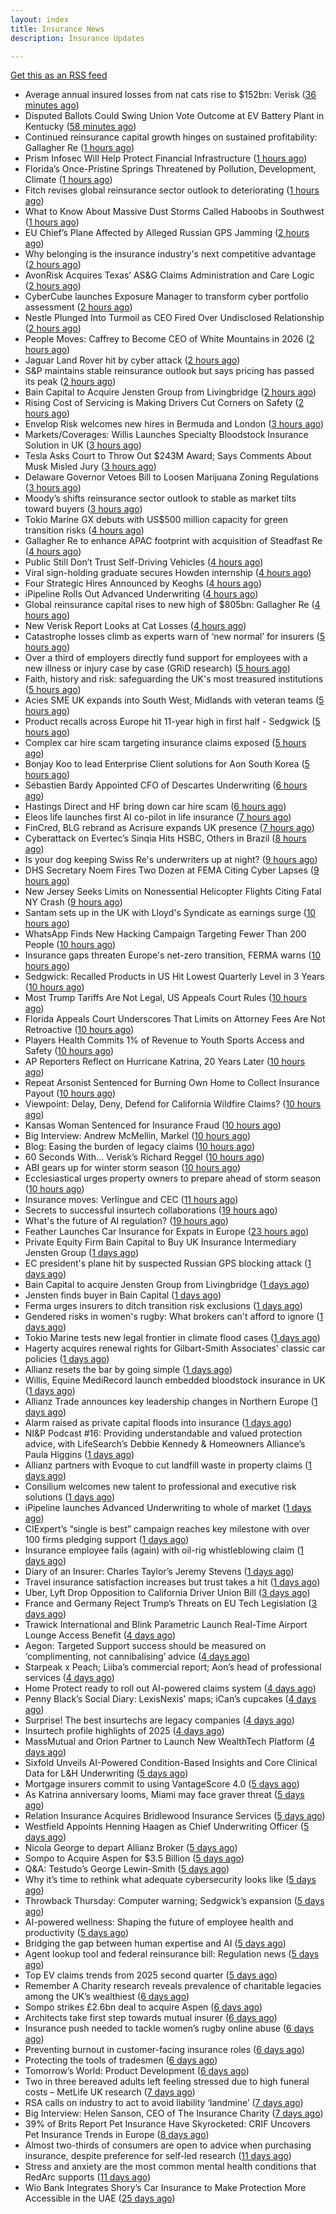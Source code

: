 ```yaml
---
layout: index
title: Insurance News
description: Insurance Updates

---
```


[Get this as an RSS feed](/insurance.rss)

<!-- news_marker starts -->
- Average annual insured losses from nat cats rise to $152bn: Verisk ([36 minutes ago](https://www.reinsurancene.ws/average-annual-insured-losses-from-nat-cats-rise-to-152bn-verisk/))
- Disputed Ballots Could Swing Union Vote Outcome at EV Battery Plant in Kentucky ([58 minutes ago](https://www.insurancejournal.com/news/southeast/2025/09/02/837623.htm))
- Continued reinsurance capital growth hinges on sustained profitability: Gallagher Re ([1 hours ago](https://www.reinsurancene.ws/continued-reinsurance-capital-growth-hinges-on-sustained-profitability-gallagher-re/))
- Prism Infosec Will Help Protect Financial Infrastructure ([1 hours ago](https://insurance-edge.net/2025/09/02/prism-infosec-will-help-protect-financial-infrastructure/))
- Florida’s Once-Pristine Springs Threatened by Pollution, Development, Climate ([1 hours ago](https://www.insurancejournal.com/news/southeast/2025/09/02/837615.htm))
- Fitch revises global reinsurance sector outlook to deteriorating ([1 hours ago](https://www.reinsurancene.ws/fitch-revises-global-reinsurance-sector-outlook-to-deteriorating/))
- What to Know About Massive Dust Storms Called Haboobs in Southwest ([1 hours ago](https://www.insurancejournal.com/news/west/2025/09/02/837612.htm))
- EU Chief’s Plane Affected by Alleged Russian GPS Jamming ([2 hours ago](https://www.insurancejournal.com/news/international/2025/09/02/837607.htm))
- Why belonging is the insurance industry's next competitive advantage ([2 hours ago](https://www.insurancebusinessmag.com/uk/news/diversity-inclusion/why-belonging-is-the-insurance-industrys-next-competitive-advantage-548171.aspx))
- AvonRisk Acquires Texas’ AS&G Claims Administration and Care Logic ([2 hours ago](https://www.insurancejournal.com/news/southcentral/2025/09/02/837606.htm))
- CyberCube launches Exposure Manager to transform cyber portfolio assessment ([2 hours ago](https://www.reinsurancene.ws/cybercube-launches-exposure-manager-to-transform-cyber-portfolio-assessment/))
- Nestle Plunged Into Turmoil as CEO Fired Over Undisclosed Relationship ([2 hours ago](https://www.insurancejournal.com/news/international/2025/09/02/837602.htm))
- People Moves: Caffrey to Become CEO of White Mountains in 2026 ([2 hours ago](https://www.insurancejournal.com/news/international/2025/09/02/837598.htm))
- Jaguar Land Rover hit by cyber attack ([2 hours ago](https://www.insurancebusinessmag.com/uk/news/cyber/jaguar-land-rover-hit-by-cyber-attack-548178.aspx))
- S&P maintains stable reinsurance outlook but says pricing has passed its peak ([2 hours ago](https://www.reinsurancene.ws/sp-maintains-stable-reinsurance-outlook-but-says-pricing-has-passed-its-peak/))
- Bain Capital to Acquire Jensten Group from Livingbridge ([2 hours ago](https://www.insurtechinsights.com/bain-capital-to-acquire-jensten-group-from-livingbridge/))
- Rising Cost of Servicing is Making Drivers Cut Corners on Safety ([2 hours ago](https://insurance-edge.net/2025/09/02/rising-cost-of-servicing-is-making-drivers-cut-corners-on-safety/))
- Envelop Risk welcomes new hires in Bermuda and London ([3 hours ago](https://www.reinsurancene.ws/envelop-risk-welcomes-new-hires-in-bermuda-and-london/))
- Markets/Coverages: Willis Launches Specialty Bloodstock Insurance Solution in UK ([3 hours ago](https://www.insurancejournal.com/news/international/2025/09/02/837591.htm))
- Tesla Asks Court to Throw Out $243M Award; Says Comments About Musk Misled Jury ([3 hours ago](https://www.insurancejournal.com/news/national/2025/09/02/837589.htm))
- Delaware Governor Vetoes Bill to Loosen Marijuana Zoning Regulations ([3 hours ago](https://www.insurancejournal.com/news/east/2025/09/02/837582.htm))
- Moody’s shifts reinsurance sector outlook to stable as market tilts toward buyers ([3 hours ago](https://www.reinsurancene.ws/moodys-shifts-reinsurance-sector-outlook-to-stable-as-market-tilts-toward-buyers/))
- Tokio Marine GX debuts with US$500 million capacity for green transition risks ([4 hours ago](https://www.insurancebusinessmag.com/uk/news/breaking-news/tokio-marine-gx-debuts-with-us500-million-capacity-for-green-transition-risks-548146.aspx))
- Gallagher Re to enhance APAC footprint with acquisition of Steadfast Re ([4 hours ago](https://www.reinsurancene.ws/gallagher-re-to-enhance-apac-footprint-with-acquisition-of-steadfast-re/))
- Public Still Don’t Trust Self-Driving Vehicles ([4 hours ago](https://insurance-edge.net/2025/09/02/public-still-dont-trust-self-driving-vehicles/))
- Viral sign-holding graduate secures Howden internship ([4 hours ago](https://www.postonline.co.uk/broker/7958941/viral-sign-holding-graduate-secures-howden-internship))
- Four Strategic Hires Announced by Keoghs ([4 hours ago](https://insurance-edge.net/2025/09/02/four-strategic-hires-announced-by-keoghs/))
- iPipeline Rolls Out Advanced Underwriting ([4 hours ago](https://insurance-edge.net/2025/09/02/ipipeline-rolls-out-advanced-underwriting/))
- Global reinsurance capital rises to new high of $805bn: Gallagher Re ([4 hours ago](https://www.reinsurancene.ws/global-reinsurance-capital-rises-to-new-high-of-805bn-gallagher-re/))
- New Verisk Report Looks at Cat Losses ([4 hours ago](https://insurance-edge.net/2025/09/02/new-verisk-report-looks-at-cat-losses/))
- Catastrophe losses climb as experts warn of ‘new normal’ for insurers ([5 hours ago](https://www.insurancebusinessmag.com/uk/news/catastrophe/catastrophe-losses-climb-as-experts-warn-of-new-normal-for-insurers-548128.aspx))
- Over a third of employers directly fund support for employees with a new illness or injury case by case (GRiD research) ([5 hours ago](https://ifamagazine.com/over-a-third-36-of-employers-directly-fund-support-for-employees-with-a-new-illness-or-injury-case-by-case-grid-research/))
- Faith, history and risk: safeguarding the UK's most treasured institutions ([5 hours ago](https://www.insurancebusinessmag.com/uk/news/non-profits/faith-history-and-risk-safeguarding-the-uks-most-treasured-institutions-548124.aspx))
- Acies SME UK expands into South West, Midlands with veteran teams ([5 hours ago](https://www.insurancebusinessmag.com/uk/news/sme/acies-sme-uk-expands-into-south-west-midlands-with-veteran-teams-548106.aspx))
- Product recalls across Europe hit 11-year high in first half - Sedgwick ([5 hours ago](https://www.insurancebusinessmag.com/uk/news/breaking-news/product-recalls-across-europe-hit-11year-high-in-first-half--sedgwick-548101.aspx))
- Complex car hire scam targeting insurance claims exposed ([5 hours ago](https://www.insurancebusinessmag.com/uk/news/auto-motor/complex-car-hire-scam-targeting-insurance-claims-exposed-548092.aspx))
- Bonjay Koo to lead Enterprise Client solutions for Aon South Korea ([5 hours ago](https://www.reinsurancene.ws/bonjay-koo-to-lead-enterprise-client-solutions-for-aon-south-korea/))
- Sébastien Bardy Appointed CFO of Descartes Underwriting ([6 hours ago](https://www.insurtechinsights.com/sebastien-bardy-appointed-cfo-of-descartes-underwriting/))
- Hastings Direct and HF bring down car hire scam ([6 hours ago](https://www.postonline.co.uk/personal/7958940/hastings-direct-and-hf-bring-down-car-hire-scam))
- Eleos life launches first AI co-pilot in life insurance ([7 hours ago](https://ifamagazine.com/eleos-life-launches-first-ai-co-pilot-in-life-insurance/))
- FinCred, BLG rebrand as Acrisure expands UK presence ([7 hours ago](https://www.insurancebusinessmag.com/uk/news/breaking-news/fincred-blg-rebrand-as-acrisure-expands-uk-presence-548094.aspx))
- Cyberattack on Evertec’s Sinqia Hits HSBC, Others in Brazil ([8 hours ago](https://www.insurancejournal.com/news/international/2025/09/02/837574.htm))
- Is your dog keeping Swiss Re's underwriters up at night? ([9 hours ago](https://www.insurancebusinessmag.com/uk/news/catastrophe/is-your-dog-keeping-swiss-res-underwriters-up-at-night-548077.aspx))
- DHS Secretary Noem Fires Two Dozen at FEMA Citing Cyber Lapses ([9 hours ago](https://www.insurancejournal.com/news/national/2025/09/02/837565.htm))
- New Jersey Seeks Limits on Nonessential Helicopter Flights Citing Fatal NY Crash ([9 hours ago](https://www.insurancejournal.com/news/east/2025/09/02/837546.htm))
- Santam sets up in the UK with Lloyd's Syndicate as earnings surge ([10 hours ago](https://www.insurancebusinessmag.com/uk/news/breaking-news/santam-sets-up-in-the-uk-with-lloyds-syndicate-as-earnings-surge-548057.aspx))
- WhatsApp Finds New Hacking Campaign Targeting Fewer Than 200 People ([10 hours ago](https://www.insurancejournal.com/news/national/2025/09/02/837568.htm))
- Insurance gaps threaten Europe's net-zero transition, FERMA warns ([10 hours ago](https://www.insurancebusinessmag.com/uk/news/catastrophe/insurance-gaps-threaten-europes-netzero-transition-ferma-warns-548058.aspx))
- Sedgwick: Recalled Products in US Hit Lowest Quarterly Level in 3 Years ([10 hours ago](https://www.insurancejournal.com/news/national/2025/09/02/837562.htm))
- Most Trump Tariffs Are Not Legal, US Appeals Court Rules ([10 hours ago](https://www.insurancejournal.com/news/national/2025/09/02/837559.htm))
- Florida Appeals Court Underscores That Limits on Attorney Fees Are Not Retroactive ([10 hours ago](https://www.insurancejournal.com/news/southeast/2025/09/02/837550.htm))
- Players Health Commits 1% of Revenue to Youth Sports Access and Safety ([10 hours ago](https://www.insurancejournal.com/news/midwest/2025/09/02/837422.htm))
- AP Reporters Reflect on Hurricane Katrina, 20 Years Later ([10 hours ago](https://www.insurancejournal.com/news/southcentral/2025/09/02/837506.htm))
- Repeat Arsonist Sentenced for Burning Own Home to Collect Insurance Payout ([10 hours ago](https://www.insurancejournal.com/news/east/2025/09/02/837448.htm))
- Viewpoint: Delay, Deny, Defend for California Wildfire Claims? ([10 hours ago](https://www.insurancejournal.com/news/west/2025/09/02/837381.htm))
- Kansas Woman Sentenced for Insurance Fraud ([10 hours ago](https://www.insurancejournal.com/news/midwest/2025/09/02/837512.htm))
- Big Interview: Andrew McMellin, Markel ([10 hours ago](https://www.postonline.co.uk/lloyd%E2%80%99slondon/7958273/big-interview-andrew-mcmellin-markel))
- Blog: Easing the burden of legacy claims ([10 hours ago](https://www.postonline.co.uk/claims/7958292/blog-easing-the-burden-of-legacy-claims))
- 60 Seconds With... Verisk’s Richard Reggel ([10 hours ago](https://www.postonline.co.uk/technology/7958029/60-seconds-with-verisk%E2%80%99s-richard-reggel))
- ABI gears up for winter storm season ([10 hours ago](https://www.postonline.co.uk/claims/7958926/abi-gears-up-for-winter-storm-season))
- Ecclesiastical urges property owners to prepare ahead of storm season ([10 hours ago](https://www.insurancebusinessmag.com/uk/news/catastrophe/ecclesiastical-urges-property-owners-to-prepare-ahead-of-storm-season-548061.aspx))
- Insurance moves: Verlingue and CEC ([11 hours ago](https://www.insurancebusinessmag.com/uk/news/breaking-news/insurance-moves-verlingue-and-cec-548062.aspx))
- Secrets to successful insurtech collaborations ([19 hours ago](https://www.dig-in.com/news/secrets-to-successful-insurtech-collaborations))
- What's the future of AI regulation? ([19 hours ago](https://www.dig-in.com/news/whats-the-future-of-ai-regulation))
- Feather Launches Car Insurance for Expats in Europe ([23 hours ago](https://www.insurtechinsights.com/feather-launches-car-insurance-for-expats-in-europe/))
- Private Equity Firm Bain Capital to Buy UK Insurance Intermediary Jensten Group ([1 days ago](https://www.insurancejournal.com/news/international/2025/09/01/837542.htm))
- EC president's plane hit by suspected Russian GPS blocking attack ([1 days ago](https://www.insurancebusinessmag.com/uk/news/breaking-news/ec-presidents-plane-hit-by-suspected-russian-gps-blocking-attack-548031.aspx))
- Bain Capital to acquire Jensten Group from Livingbridge ([1 days ago](https://www.insurancebusinessmag.com/uk/news/breaking-news/bain-capital-to-acquire-jensten-group-from-livingbridge-548023.aspx))
- Jensten finds buyer in Bain Capital ([1 days ago](https://www.postonline.co.uk/news/7958931/jensten-finds-buyer-in-bain-capital))
- Ferma urges insurers to ditch transition risk exclusions ([1 days ago](https://www.postonline.co.uk/commercial/7958930/ferma-urges-insurers-to-ditch-transition-risk-exclusions))
- Gendered risks in women's rugby: What brokers can't afford to ignore ([1 days ago](https://www.insurancebusinessmag.com/uk/news/breaking-news/gendered-risks-in-womens-rugby-what-brokers-cant-afford-to-ignore-548014.aspx))
- Tokio Marine tests new legal frontier in climate flood cases ([1 days ago](https://www.insurancebusinessmag.com/uk/news/legal-insights/tokio-marine-tests-new-legal-frontier-in-climate-flood-cases-548008.aspx))
- Hagerty acquires renewal rights for Gilbart-Smith Associates' classic car policies ([1 days ago](https://www.insurancebusinessmag.com/uk/news/mergers-acquisitions/hagerty-acquires-renewal-rights-for-gilbartsmith-associates-classic-car-policies-547988.aspx))
- Allianz resets the bar by going simple ([1 days ago](https://www.insurancebusinessmag.com/uk/news/breaking-news/allianz-resets-the-bar-by-going-simple-548006.aspx))
- Willis, Equine MediRecord launch embedded bloodstock insurance in UK ([1 days ago](https://www.insurancebusinessmag.com/uk/news/breaking-news/willis-equine-medirecord-launch-embedded-bloodstock-insurance-in-uk-547985.aspx))
- Allianz Trade announces key leadership changes in Northern Europe ([1 days ago](https://www.insurancebusinessmag.com/uk/news/breaking-news/allianz-trade-announces-key-leadership-changes-in-northern-europe-547987.aspx))
- Alarm raised as private capital floods into insurance ([1 days ago](https://www.insurancebusinessmag.com/uk/news/breaking-news/alarm-raised-as-private-capital-floods-into-insurance-547998.aspx))
- NI&P Podcast #16: Providing understandable and valued protection advice, with LifeSearch’s Debbie Kennedy & Homeowners Alliance’s Paula Higgins ([1 days ago](https://ifamagazine.com/nip-podcast-16-providing-understandable-and-valued-protection-advice-with-lifesearchs-debbie-kennedy-homeowners-alliances-paula-higgins/))
- Allianz partners with Evoque to cut landfill waste in property claims ([1 days ago](https://www.insurtechinsights.com/allianz-partners-with-evoque-to-cut-landfill-waste-in-property-claims/))
- Consilium welcomes new talent to professional and executive risk solutions ([1 days ago](https://www.insurancebusinessmag.com/uk/news/breaking-news/consilium-welcomes-new-talent-to-professional-and-executive-risk-solutions-547994.aspx))
- iPipeline launches Advanced Underwriting to whole of market ([1 days ago](https://ifamagazine.com/ipipeline-launches-advanced-underwriting-to-whole-of-market/))
- CIExpert’s “single is best” campaign reaches key milestone with over 100 firms pledging support ([1 days ago](https://ifamagazine.com/ciexperts-single-is-best-campaign-reaches-key-milestone-with-over-100-firms-pledging-support/))
- Insurance employee fails (again) with oil-rig whistleblowing claim ([1 days ago](https://www.insurancebusinessmag.com/uk/news/legal-insights/insurance-employee-fails-again-with-oilrig-whistleblowing-claim-547975.aspx))
- Diary of an Insurer: Charles Taylor’s Jeremy Stevens ([1 days ago](https://www.postonline.co.uk/technology/7957628/diary-of-an-insurer-charles-taylor%E2%80%99s-jeremy-stevens))
- Travel insurance satisfaction increases but trust takes a hit ([1 days ago](https://www.postonline.co.uk/personal/7958863/travel-insurance-satisfaction-increases-but-trust-takes-a-hit))
- Uber, Lyft Drop Opposition to California Driver Union Bill ([3 days ago](https://www.insurancejournal.com/news/west/2025/08/29/837519.htm))
- France and Germany Reject Trump’s Threats on EU Tech Legislation ([3 days ago](https://www.insurancejournal.com/news/international/2025/08/29/837499.htm))
- Trawick International and Blink Parametric Launch Real-Time Airport Lounge Access Benefit ([4 days ago](https://www.insurtechinsights.com/trawick-international-and-blink-parametric-launch-real-time-airport-lounge-access-benefit/))
- Aegon: Targeted Support success should be measured on ‘complimenting, not cannibalising’ advice ([4 days ago](https://ifamagazine.com/aegon-targeted-support-success-should-be-measured-on-complimenting-not-cannibalising-advice/))
- Starpeak x Peach; Liiba’s commercial report; Aon’s head of professional services ([4 days ago](https://www.postonline.co.uk/news/7958924/starpeak-x-peach-liiba%E2%80%99s-commercial-report-aon%E2%80%99s-head-of-professional-services))
- Home Protect ready to roll out AI-powered claims system ([4 days ago](https://www.postonline.co.uk/news/7958319/home-protect-ready-to-roll-out-ai-powered-claims-system))
- Penny Black’s Social Diary: LexisNexis’ maps; iCan’s cupcakes ([4 days ago](https://www.postonline.co.uk/people/7958246/penny-black%E2%80%99s-social-diary-lexisnexis%E2%80%99-maps-ican%E2%80%99s-cupcakes))
- Surprise! The best insurtechs are legacy companies ([4 days ago](https://www.dig-in.com/opinion/the-best-insurtechs-are-legacy-companies))
- Insurtech profile highlights of 2025 ([4 days ago](https://www.dig-in.com/list/insurtech-profile-highlights-of-2025))
- MassMutual and Orion Partner to Launch New WealthTech Platform ([4 days ago](https://www.insurtechinsights.com/massmutual-and-orion-partner-to-launch-new-wealthtech-platform/))
- Sixfold Unveils AI-Powered Condition-Based Insights and Core Clinical Data for L&H Underwriting ([5 days ago](https://www.insurtechinsights.com/sixfold-unveils-ai-powered-condition-based-insights-and-core-clinical-data-for-lh-underwriting/))
- Mortgage insurers commit to using VantageScore 4.0 ([5 days ago](https://www.dig-in.com/news/mortgage-insurers-commit-to-using-vantagescore-4-0))
- As Katrina anniversary looms, Miami may face graver threat ([5 days ago](https://www.dig-in.com/news/analyzing-miamis-hurricane-risk-two-decades-after-katrina))
- Relation Insurance Acquires Bridlewood Insurance Services ([5 days ago](https://www.insurtechinsights.com/relation-insurance-acquires-bridlewood-insurance-services/))
- Westfield Appoints Henning Haagen as Chief Underwriting Officer ([5 days ago](https://www.insurtechinsights.com/westfield-appoints-henning-haagen-as-chief-underwriting-officer/))
- Nicola George to depart Allianz Broker ([5 days ago](https://www.postonline.co.uk/broker/7958923/nicola-george-to-depart-allianz-broker))
- Sompo to Acquire Aspen for $3.5 Billion ([5 days ago](https://www.insurtechinsights.com/sompo-to-acquire-aspen-for-3-5-billion/))
- Q&A: Testudo’s George Lewin-Smith ([5 days ago](https://www.postonline.co.uk/technology/7958076/qa-testudo%E2%80%99s-george-lewin-smith))
- Why it’s time to rethink what adequate cybersecurity looks like ([5 days ago](https://www.postonline.co.uk/commercial/7958910/why-it%E2%80%99s-time-to-rethink-what-adequate-cybersecurity-looks-like))
- Throwback Thursday: Computer warning; Sedgwick’s expansion ([5 days ago](https://www.postonline.co.uk/technology/7956763/throwback-thursday-computer-warning-sedgwick%E2%80%99s-expansion))
- AI-powered wellness: Shaping the future of employee health and productivity ([5 days ago](https://www.dig-in.com/opinion/ai-powered-wellness-shaping-the-future-of-employee-health-and-productivity))
- Bridging the gap between human expertise and AI ([5 days ago](https://www.dig-in.com/opinion/bridging-the-gap-between-human-expertise-and-ai))
- Agent lookup tool and federal reinsurance bill: Regulation news ([5 days ago](https://www.dig-in.com/list/agent-lookup-tool-federal-reinsurance-bill-regulation-news))
- Top EV claims trends from 2025 second quarter ([5 days ago](https://www.dig-in.com/list/top-ev-claims-trends-from-q2-2025))
- Remember A Charity research reveals prevalence of charitable legacies among the UK’s wealthiest ([6 days ago](https://ifamagazine.com/remember-a-charity-research-reveals-prevalence-of-charitable-legacies-among-the-uks-wealthiest/))
- Sompo strikes £2.6bn deal to acquire Aspen ([6 days ago](https://www.postonline.co.uk/commercial/7958922/sompo-strikes-%C2%A326bn-deal-to-acquire-aspen))
- Architects take first step towards mutual insurer ([6 days ago](https://www.postonline.co.uk/commercial/7958921/architects-take-first-step-towards-mutual-insurer))
- Insurance push needed to tackle women’s rugby online abuse ([6 days ago](https://www.postonline.co.uk/commercial/7958920/insurance-push-needed-to-tackle-female-rugby-online-abuse))
- Preventing burnout in customer-facing insurance roles ([6 days ago](https://www.postonline.co.uk/technology/7958034/preventing-burnout-in-customer-facing-insurance-roles))
- Protecting the tools of tradesmen ([6 days ago](https://www.postonline.co.uk/commercial/7958124/protecting-the-tools-of-tradesmen))
- Tomorrow’s World: Product Development ([6 days ago](https://www.postonline.co.uk/personal/7958157/tomorrow%E2%80%99s-world-product-development))
- Two in three bereaved adults left feeling stressed due to high funeral costs – MetLife UK research ([7 days ago](https://ifamagazine.com/two-in-three-bereaved-adults-left-feeling-stressed-due-to-high-funeral-costs-metlife-uk-research/))
- RSA calls on industry to act to avoid liability ‘landmine’ ([7 days ago](https://www.postonline.co.uk/commercial/7958918/rsa-calls-on-industry-to-act-to-avoid-liability-%E2%80%98landmine%E2%80%99))
- Big Interview: Helen Sanson, CEO of The Insurance Charity ([7 days ago](https://www.postonline.co.uk/people/7958165/big-interview-helen-sanson-ceo-of-the-insurance-charity))
- 39% of Brits Report Pet Insurance Have Skyrocketed: CRIF Uncovers Pet Insurance Trends in Europe ([8 days ago](https://thefintechtimes.com/39-of-brits-report-pet-insurance-have-skyrocketed-crif-uncovers-pet-insurance-trends-in-europe/))
- Almost two-thirds of consumers are open to advice when purchasing insurance, despite preference for self-led research ([11 days ago](https://ifamagazine.com/almost-two-thirds-of-consumers-are-open-to-advice-when-purchasing-insurance-despite-preference-for-self-led-research/))
- Stress and anxiety are the most common mental health conditions that RedArc supports ([11 days ago](https://ifamagazine.com/stress-and-anxiety-are-the-most-common-mental-health-conditions-that-redarc-supports/))
- Wio Bank Integrates Shory’s Car Insurance to Make Protection More Accessible in the UAE ([25 days ago](https://thefintechtimes.com/wio-bank-integrates-shorys-car-insurance-to-make-protection-more-accessible-in-the-uae/))

<!-- news_marker ends -->